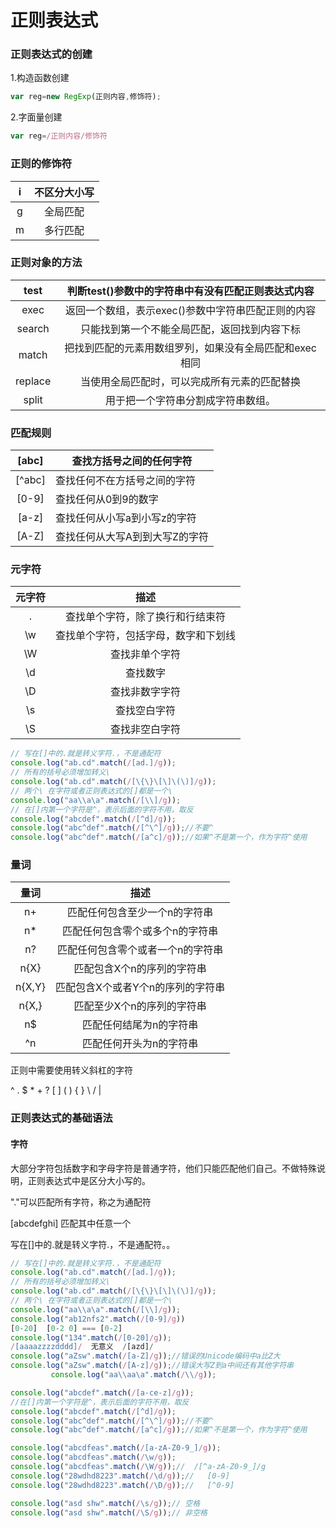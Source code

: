 # 正则表达式

### 正则表达式的创建

1.构造函数创建

```js
var reg=new RegExp(正则内容,修饰符);
```

2.字面量创建

```js
var reg=/正则内容/修饰符
```

### 正则的修饰符

|  i   | 不区分大小写 |
| :--: | :----------: |
|  g   |   全局匹配   |
|  m   |   多行匹配   |

### 正则对象的方法

|  test   |   判断test()参数中的字符串中有没有匹配正则表达式内容   |
| :-----: | :----------------------------------------------------: |
|  exec   |   返回一个数组，表示exec()参数中字符串匹配正则的内容   |
| search  |      只能找到第一个不能全局匹配，返回找到内容下标      |
|  match  | 把找到匹配的元素用数组罗列，如果没有全局匹配和exec相同 |
| replace |      当使用全局匹配时，可以完成所有元素的匹配替换      |
|  split  |           用于把一个字符串分割成字符串数组。           |

### 匹配规则

| [abc]  | 查找方括号之间的任何字符       |
| :----: | ------------------------------ |
| [^abc] | 查找任何不在方括号之间的字符   |
| [0-9]  | 查找任何从0到9的数字           |
| [a-z]  | 查找任何从小写a到小写z的字符   |
| [A-Z]  | 查找任何从大写A到到大写Z的字符 |

### 元字符

| 元字符 |                 描述                 |
| :----: | :----------------------------------: |
|   .    |   查找单个字符，除了换行和行结束符   |
|   \w   | 查找单个字符，包括字母，数字和下划线 |
|   \W   |            查找非单个字符            |
|   \d   |               查找数字               |
|   \D   |            查找非数字字符            |
|   \s   |             查找空白字符             |
|   \S   |            查找非空白字符            |

```js
// 写在[]中的.就是转义字符.，不是通配符
console.log("ab.cd".match(/[ad.]/g));
// 所有的括号必须增加转义\
console.log("ab.cd".match(/[\{\}\[\]\(\)]/g));
// 两个\ 在字符或者正则表达式的[]都是一个\
console.log("aa\\a\a".match(/[\\]/g));
// 在[]内第一个字符是^，表示后面的字符不用，取反
console.log("abcdef".match(/[^d]/g));
console.log("abc^def".match(/[^\^]/g));//不要^
console.log("abc^def".match(/[a^c]/g));//如果^不是第一个，作为字符^使用
```

### 量词

|  量词  |               描述                |
| :----: | :-------------------------------: |
|   n+   |   匹配任何包含至少一个n的字符串   |
|   n*   |  匹配任何包含零个或多个n的字符串  |
|   n?   | 匹配任何包含零个或者一个n的字符串 |
|  n{X}  |    匹配包含X个n的序列的字符串     |
| n{X,Y} | 匹配包含X个或者Y个n的序列的字符串 |
| n{X,}  |    匹配至少X个n的序列的字符串     |
|   n$   |      匹配任何结尾为n的字符串      |
|   ^n   |      匹配任何开头为n的字符串      |

正则中需要使用转义斜杠的字符

^  .  $  *  +  ?  [  ]   (   )   {   }   \  /  |

### 正则表达式的基础语法

#### 字符

大部分字符包括数字和字母字符是普通字符，他们只能匹配他们自己。不做特殊说明，正则表达式中是区分大小写的。

"."可以匹配所有字符，称之为通配符

[abcdefghi] 匹配其中任意一个

写在[]中的.就是转义字符.，不是通配符。。

```js
// 写在[]中的.就是转义字符.，不是通配符
console.log("ab.cd".match(/[ad.]/g));
// 所有的括号必须增加转义\
console.log("ab.cd".match(/[\{\}\[\]\(\)]/g));
// 两个\ 在字符或者正则表达式的[]都是一个\
console.log("aa\\a\a".match(/[\\]/g));
console.log("ab12nfs2".match(/[0-9]/g))
[0-20]  [0-2 0] === [0-2]
console.log("134".match(/[0-20]/g));
/[aaaazzzzdddd]/  无意义  /[azd]/
console.log("aZsw".match(/[a-Z]/g));//错误的Unicode编码中a比Z大
console.log("aZsw".match(/[A-z]/g));//错误大写Z到a中间还有其他字符串
         console.log("aa\\aa\a".match(/\\/g));
```

```js
console.log("abcdef".match(/[a-ce-z]/g));
//在[]内第一个字符是^，表示后面的字符不用，取反
console.log("abcdef".match(/[^d]/g));
console.log("abc^def".match(/[^\^]/g));//不要^
console.log("abc^def".match(/[a^c]/g));//如果^不是第一个，作为字符^使用

console.log("abcdfeas".match(/[a-zA-Z0-9_]/g));
console.log("abcdfeas".match(/\w/g));
console.log("abcdfeas".match(/\W/g));//  /[^a-zA-Z0-9_]/g
console.log("28wdhd8223".match(/\d/g));//   [0-9]
console.log("28wdhd8223".match(/\D/g));//   [^0-9]

console.log("asd shw".match(/\s/g));// 空格
console.log("asd shw".match(/\S/g));// 非空格
        
```

